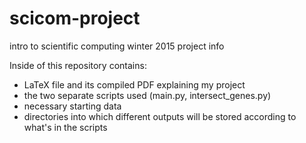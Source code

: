 # scicom-project
intro to scientific computing winter 2015 project info

Inside of this repository contains:
- LaTeX file and its compiled PDF explaining my project
- the two separate scripts used (main.py, intersect_genes.py)
- necessary starting data
- directories into which different outputs will be stored according to what's in the scripts 
